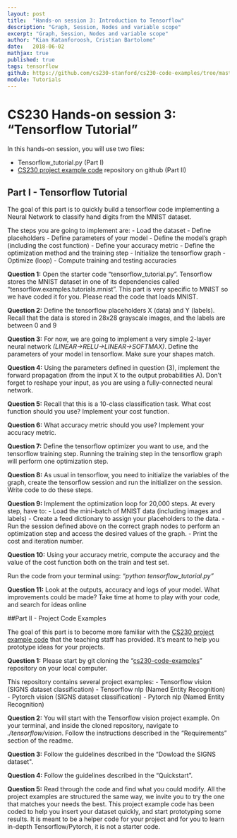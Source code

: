 ```yaml
---
layout: post
title:  "Hands-on session 3: Introduction to Tensorflow"
description: "Graph, Session, Nodes and variable scope"
excerpt: "Graph, Session, Nodes and variable scope"
author: "Kian Katanforoosh, Cristian Bartolome"
date:   2018-06-02
mathjax: true
published: true
tags: tensorflow
github: https://github.com/cs230-stanford/cs230-code-examples/tree/master/tensorflow
module: Tutorials
---
```


# CS230 Hands-on session 3: “Tensorflow Tutorial”

In this hands-on session, you will use two files:
- Tensorflow_tutorial.py (Part I)
- [CS230 project example code](https://github.com/cs230-stanford/cs230-code-examples) repository on github (Part II)

## Part I - Tensorflow Tutorial

The goal of this part is to quickly build a tensorflow code implementing a Neural Network to classify hand digits from the MNIST dataset.

The steps you are going to implement are:
    - Load the dataset
    - Define placeholders
    - Define parameters of your model
    - Define the model’s graph (including the cost function)
    - Define your accuracy metric
    - Define the optimization method and the training step
    - Initialize the tensorflow graph
    - Optimize (loop)
    - Compute training and testing accuracies

__**Question 1:**__​ ​Open the starter code “tensorflow_tutorial.py”. Tensorflow stores the MNIST dataset in one of its dependencies called “tensorflow.examples.tutorials.mnist”. This part is very specific to MNIST so we have coded it for you. Please read the code that loads MNIST.

__**Question 2:**__​ Define the tensorflow placeholders X (data) and Y (labels). Recall that the data is stored in 28x28 grayscale images, and the labels are between 0 and 9

__**Question 3:**__​ For now, we are going to implement a very simple 2-layer neural network *(LINEAR->RELU->LINEAR->SOFTMAX)*. Define the parameters of your model in tensorflow. Make sure your shapes match.

__**Question 4:**__​ Using the parameters defined in question (3), implement the forward propagation (from the input X to the output probabilities A). Don’t forget to reshape your input, as you are using a fully-connected neural network.

__**Question 5:**__​ Recall that this is a 10-class classification task. What cost function should you use? Implement your cost function.

__**Question 6:**__​ What accuracy metric should you use? Implement your accuracy metric.

__**Question 7:**__​ Define the tensorflow optimizer you want to use, and the tensorflow training step. Running the training step in the tensorflow graph will perform one optimization step.

__**Question 8:**__​ As usual in tensorflow, you need to initialize the variables of the graph, create the tensorflow session and run the initializer on the session. Write code to do these steps.

__**Question 9:**__​ Implement the optimization loop for 20,000 steps. At every step, have to:
    - Load the mini-batch of MNIST data (including images and labels)
    - Create a feed dictionary to assign your placeholders to the data.
    - Run the session defined above on the correct graph nodes to perform an optimization step and access the desired values of the graph.
    - Print the cost and iteration number.

__**Question 10:**__​ Using your accuracy metric, compute the accuracy and the value of the cost function both on the train and test set.

Run the code from your terminal using: *“python tensorflow_tutorial.py”* 

__**Question 11:**__​ Look at the outputs, accuracy and logs of your model. What improvements could be made? Take time at home to play with your code, and search for ideas online

##Part II - Project Code Examples

The goal of this part is to become more familiar with the [CS230 project example code](https://github.com/cs230-stanford/cs230-code-examples) that the
teaching staff has provided. It’s meant to help you prototype ideas for your projects.

__**Question 1:**__​  Please start by git cloning the “[cs230-code-examples](https://github.com/cs230-stanford/cs230-code-examples)” repository on your local computer.

This repository contains several project examples:
    - Tensorflow vision (SIGNS dataset classification)
    - Tensorflow nlp (Named Entity Recognition)
    - Pytorch vision (SIGNS dataset classification)
    - Pytorch nlp (Named Entity Recognition)

__**Question 2:**__​ You will start with the Tensorflow vision project example. On your terminal, and inside the cloned repository, navigate to *./tensorflow/vision*. Follow the instructions described in the “Requirements” section of the readme.

__**Question 3:**__​ Follow the guidelines described in the “Dowload the SIGNS dataset".

__**Question 4:**__​ Follow the guidelines described in the “Quickstart”.

__**Question 5:**__​ Read through the code and find what you could modify. All the project examples are structured the same way, we invite you to try the one that matches your needs the best. This project example code has been coded to help you insert your dataset quickly, and start prototyping some results. It is meant to be a helper code for your project and for you to learn in-depth Tensorflow/Pytorch, it is not a starter code.




